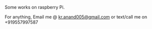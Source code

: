 Some works on raspberry Pi.

For anything, Email me @ kr.anand005@gmail.com or text/call me on +919557997587
